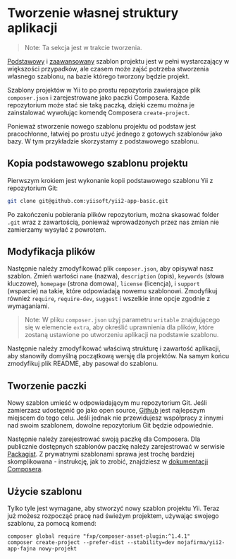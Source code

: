Tworzenie własnej struktury aplikacji
=====================================

> Note: Ta sekcja jest w trakcie tworzenia.

[Podstawowy](https://github.com/yiisoft/yii2-app-basic) i [zaawansowany](https://github.com/yiisoft/yii2-app-advanced) szablon projektu jest w pełni wystarczający w większości 
przypadków, ale czasem może zajść potrzeba stworzenia własnego szablonu, na bazie którego tworzony będzie projekt.

Szablony projektów w Yii to po prostu repozytoria zawierające plik `composer.json` i zarejestrowane jako paczki Composera.
Każde repozytorium może stać sie taką paczką, dzięki czemu można je zainstalować wywołując komendę Composera `create-project`.

Ponieważ stworzenie nowego szablonu projektu od podstaw jest pracochłonne, łatwiej po prostu użyć jednego z gotowych szablonów jako bazy. W tym przykładzie skorzystamy 
z podstawowego szablonu.

Kopia podstawowego szablonu projektu
------------------------------------

Pierwszym krokiem jest wykonanie kopii podstawowego szablonu Yii z repozytorium Git:

```bash
git clone git@github.com:yiisoft/yii2-app-basic.git
```

Po zakończeniu pobierania plików repozytorium, można skasować folder `.git` wraz z zawartością, ponieważ wprowadzonych przez nas zmian nie zamierzamy wysyłać z powrotem.

Modyfikacja plików
------------------

Następnie należy zmodyfikować plik `composer.json`, aby opisywał nasz szablon. Zmień wartości `name` (nazwa), `description` (opis), `keywords` (słowa kluczowe), `homepage` 
(strona domowa), `license` (licencja), i `support` (wsparcie) na takie, które odpowiadają nowemu szablonowi. Zmodyfikuj również `require`, `require-dev`, `suggest` i wszelkie inne opcje 
zgodnie z wymaganiami.

> Note: W pliku `composer.json` użyj parametru `writable` znajdującego się w elemencie `extra`, aby określić 
> uprawnienia dla plików, które zostaną ustawione po utworzeniu aplikacji na podstawie szablonu.

Następnie należy zmodyfikować właściwą strukturę i zawartość aplikacji, aby stanowiły domyślną początkową wersję dla projektów. 
Na samym końcu zmodyfikuj plik README, aby pasował do szablonu.

Tworzenie paczki
----------------

Nowy szablon umieść w odpowiadającym mu repozytorium Git. Jeśli zamierzasz udostępnić go jako open source, [Github](http://github.com) jest najlepszym miejscem do tego celu. 
Jeśli jednak nie przewidujesz współpracy z innymi nad swoim szablonem, dowolne repozytorium Git będzie odpowiednie.

Następnie należy zarejestrować swoją paczkę dla Composera. Dla publicznie dostępnych szablonów paczkę należy zarejestrować w serwisie [Packagist](https://packagist.org/).
Z prywatnymi szablonami sprawa jest trochę bardziej skomplikowana - instrukcję, jak to zrobić, znajdziesz w 
[dokumentacji Composera](https://getcomposer.org/doc/05-repositories.md#hosting-your-own).

Użycie szablonu
---------------

Tylko tyle jest wymagane, aby stworzyć nowy szablon projektu Yii. Teraz już możesz rozpocząć pracę nad świeżym projektem, używając swojego szablonu, za pomocą komend:

```
composer global require "fxp/composer-asset-plugin:^1.4.1"
composer create-project --prefer-dist --stability=dev mojafirma/yii2-app-fajna nowy-projekt
```
